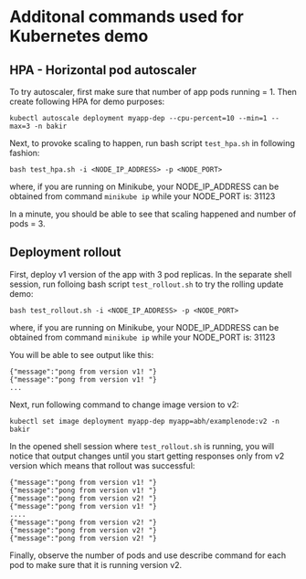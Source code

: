 # Additonal commands used for Kubernetes demo

## HPA - Horizontal pod autoscaler

To try autoscaler, first make sure that number of app pods running = 1. Then create following HPA for demo purposes:
```
kubectl autoscale deployment myapp-dep --cpu-percent=10 --min=1 --max=3 -n bakir
```

Next, to provoke scaling to happen, run bash script `test_hpa.sh` in following fashion: 
```
bash test_hpa.sh -i <NODE_IP_ADDRESS> -p <NODE_PORT>
```
where, if you are running on Minikube, your NODE_IP_ADDRESS can be obtained from command `minikube ip` while your NODE_PORT is: 31123

In a minute, you should be able to see that scaling happened and number of pods = 3.

## Deployment rollout

First, deploy v1 version of the app with 3 pod replicas.
In the separate shell session, run folloing bash script `test_rollout.sh` to try the rolling update demo:
```
bash test_rollout.sh -i <NODE_IP_ADDRESS> -p <NODE_PORT>
```
where, if you are running on Minikube, your NODE_IP_ADDRESS can be obtained from command `minikube ip` while your NODE_PORT is: 31123

You will be able to see output like this: 
```
{"message":"pong from version v1! "}
{"message":"pong from version v1! "}
...
```

Next, run following command to change image version to v2:
```
kubectl set image deployment myapp-dep myapp=abh/examplenode:v2 -n bakir
```

In the opened shell session where `test_rollout.sh` is running, you will notice that output changes until you start getting responses only from v2 version which means that rollout was successful:
```
{"message":"pong from version v1! "}
{"message":"pong from version v1! "}
{"message":"pong from version v2! "}
{"message":"pong from version v1! "}
....
{"message":"pong from version v2! "}
{"message":"pong from version v2! "}
{"message":"pong from version v2! "}
```
Finally, observe the number of pods and use describe command for each pod to make sure that it is running version v2.